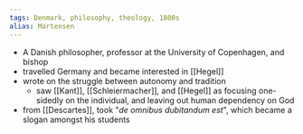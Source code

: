 ```yaml
---
tags: Denmark, philosophy, theology, 1800s
alias: Martensen
---
```


- A Danish philosopher, professor at the University of Copenhagen, and bishop
- travelled Germany and became interested in [[Hegel]]
- wrote on the struggle between autonomy and tradition
	- saw [[Kant]], [[Schleiermacher]], and [[Hegel]] as focusing one-sidedly on the individual, and leaving out human dependency on God
- from [[Descartes]], took "*de omnibus dubitandum est*", which became a slogan amongst his students